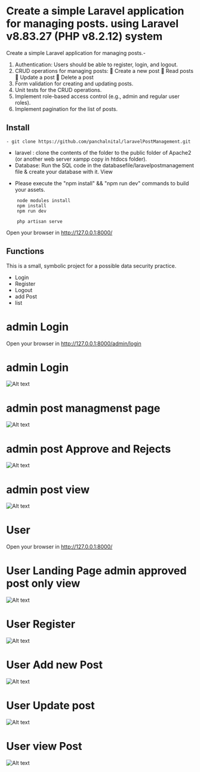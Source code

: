 # Create a simple Laravel application for managing posts. using Laravel v8.83.27 (PHP v8.2.12) system
Create a simple Laravel application for managing posts.- 

1. Authentication: Users should be able to register, login, and logout.
2. CRUD operations for managing posts:
     Create a new post
     Read posts
     Update a post
     Delete a post
3. Form validation for creating and updating posts.
4. Unit tests for the CRUD operations.
5. Implement role-based access control (e.g., admin and regular user roles).
6. Implement pagination for the list of posts.


## Install
```
- git clone https://github.com/panchalnital/laravelPostManagement.git
``` 
- laravel : clone the contents of the folder to the public folder of Apache2 (or another web server xampp copy in htdocs folder).
- Database: Run the SQL code in the databasefile/laravelpostmanagement file & create your database with it.
View 
 * Please execute the "npm install" && "npm run dev" commands to build your assets.
```
    node modules install 
	npm install
	npm run dev

    php artisan serve
```

Open your browser in http://127.0.0.1:8000/

## Functions
This is a small, symbolic project for a possible data security practice.
- Login
- Register
- Logout
- add Post
- list


# admin Login 

Open your browser in http://127.0.0.1:8000/admin/login

# admin Login 
![Alt text](public/projectsimage/adminlogin.PNG?raw=true "admin Login")

# admin post managmenst page
![Alt text](public/projectsimage/adminpostmanagement.PNG?raw=true "admin post managmenst page")

# admin post Approve and Rejects
![Alt text](public/projectsimage/adminappoverejects.PNG?raw=true "admin post Approve and Rejects")

# admin post view
![Alt text](public/projectsimage/adminpostview.PNG?raw=true "admin post view")

# User 

Open your browser in http://127.0.0.1:8000/

# User Landing Page admin approved post only view 
![Alt text](public/projectsimage/userpostview.PNG?raw=true "User Landing Page admin approved post only view")


# User Register
![Alt text](public/projectsimage/userRegisation.PNG?raw=true "User Register")

# User Add new Post
![Alt text](public/projectsimage/useraddpost.PNG?raw=true "User Add new Post")

# User Update post 
![Alt text](public/projectsimage/uaseEditpost.PNG?raw=true "User Update post ")


# User view Post
![Alt text](public/projectsimage/userviewpost.PNG?raw=true "User view Post")


